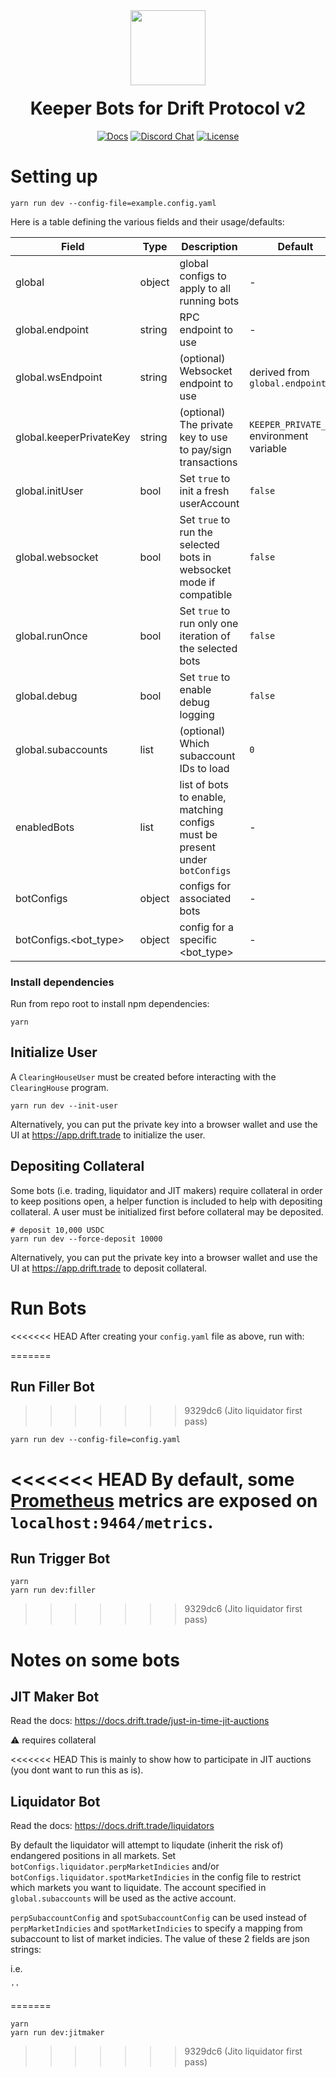 <div align="center">
  <img height="120x" src="https://uploads-ssl.webflow.com/611580035ad59b20437eb024/616f97a42f5637c4517d0193_Logo%20(1)%20(1).png" />

  <h1 style="margin-top:20px;">Keeper Bots for Drift Protocol v2</h1>

  <p>
    <a href="https://docs.drift.trade/tutorial-keeper-bots"><img alt="Docs" src="https://img.shields.io/badge/docs-tutorials-blueviolet" /></a>
    <a href="https://discord.com/channels/849494028176588802/878700556904980500"><img alt="Discord Chat" src="https://img.shields.io/discord/889577356681945098?color=blueviolet" /></a>
    <a href="https://opensource.org/licenses/Apache-2.0"><img alt="License" src="https://img.shields.io/github/license/project-serum/anchor?color=blueviolet" /></a>
  </p>
</div>

# Setting up

```shell
yarn run dev --config-file=example.config.yaml
```

Here is a table defining the various fields and their usage/defaults:

| Field                   | Type   | Description                                                                 | Default                                   |
| ----------------------- | ------ | --------------------------------------------------------------------------- | ----------------------------------------- |
| global                  | object | global configs to apply to all running bots                                 | -                                         |
| global.endpoint         | string | RPC endpoint to use                                                         | -                                         |
| global.wsEndpoint       | string | (optional) Websocket endpoint to use                                        | derived from `global.endpoint`            |
| global.keeperPrivateKey | string | (optional) The private key to use to pay/sign transactions                  | `KEEPER_PRIVATE_KEY` environment variable |
| global.initUser         | bool   | Set `true` to init a fresh userAccount                                      | `false`                                   |
| global.websocket        | bool   | Set `true` to run the selected bots in websocket mode if compatible         | `false`                                   |
| global.runOnce          | bool   | Set `true` to run only one iteration of the selected bots                   | `false`                                   |
| global.debug            | bool   | Set `true` to enable debug logging                                          | `false`                                   |
| global.subaccounts      | list   | (optional) Which subaccount IDs to load                                     | `0`                                       |
| enabledBots             | list   | list of bots to enable, matching configs must be present under `botConfigs` | -                                         |
| botConfigs              | object | configs for associated bots                                                 | -                                         |
| botConfigs.<bot_type>   | object | config for a specific <bot_type>                                            | -                                         |

### Install dependencies

Run from repo root to install npm dependencies:

```shell
yarn
```

## Initialize User

A `ClearingHouseUser` must be created before interacting with the `ClearingHouse` program.

```shell
yarn run dev --init-user
```

Alternatively, you can put the private key into a browser wallet and use the UI at https://app.drift.trade to initialize the user.

## Depositing Collateral

Some bots (i.e. trading, liquidator and JIT makers) require collateral in order to keep positions open, a helper function is included to help with depositing collateral.
A user must be initialized first before collateral may be deposited.

```shell
# deposit 10,000 USDC
yarn run dev --force-deposit 10000
```

Alternatively, you can put the private key into a browser wallet and use the UI at https://app.drift.trade to deposit collateral.

# Run Bots

<<<<<<< HEAD
After creating your `config.yaml` file as above, run with:

=======

## Run Filler Bot

> > > > > > > 9329dc6 (Jito liquidator first pass)

```shell
yarn run dev --config-file=config.yaml
```

<<<<<<< HEAD
By default, some [Prometheus](https://prometheus.io/) metrics are exposed on `localhost:9464/metrics`.
=======

## Run Trigger Bot

```shell
yarn
yarn run dev:filler
```

> > > > > > > 9329dc6 (Jito liquidator first pass)

# Notes on some bots

## JIT Maker Bot

Read the docs: https://docs.drift.trade/just-in-time-jit-auctions

⚠ requires collateral

<<<<<<< HEAD
This is mainly to show how to participate in JIT auctions (you dont want to run this as is).

## Liquidator Bot

Read the docs: https://docs.drift.trade/liquidators

By default the liquidator will attempt to liqudate (inherit the risk of)
endangered positions in all markets. Set `botConfigs.liquidator.perpMarketIndicies` and/or `botConfigs.liquidator.spotMarketIndicies`
in the config file to restrict which markets you want to liquidate. The
account specified in `global.subaccounts` will be used as the active
account.

`perpSubaccountConfig` and `spotSubaccountConfig` can be used instead
of `perpMarketIndicies` and `spotMarketIndicies` to specify a mapping
from subaccount to list of market indicies. The value of these 2 fields
are json strings:

i.e.

```
''
```

=======

```shell
yarn
yarn run dev:jitmaker
```

> > > > > > > 9329dc6 (Jito liquidator first pass)
